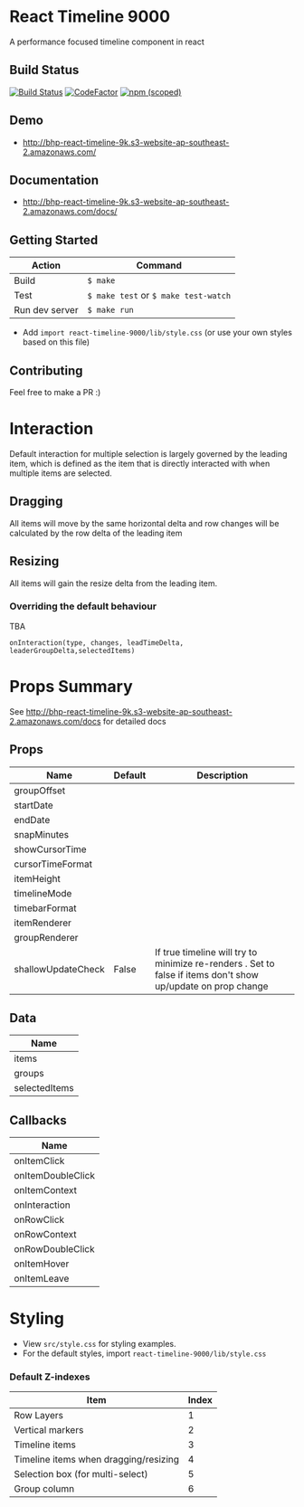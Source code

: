 # React Timeline 9000
A performance focused timeline component in react
## Build Status
[![Build Status](https://travis-ci.org/BHP-DevHub/react-timeline-9000.svg?branch=master)](https://travis-ci.org/BHP-DevHub/react-timeline-9000)
[![CodeFactor](https://www.codefactor.io/repository/github/bhp-devhub/react-timeline-9000/badge)](https://www.codefactor.io/repository/github/bhp-devhub/react-timeline-9000)
[![npm (scoped)](https://img.shields.io/npm/v/react-timeline-9000.svg)](https://www.npmjs.com/package/react-timeline-9000)

## Demo
* http://bhp-react-timeline-9k.s3-website-ap-southeast-2.amazonaws.com/

## Documentation
* http://bhp-react-timeline-9k.s3-website-ap-southeast-2.amazonaws.com/docs/


## Getting Started

| Action         | Command                               |
| -------------- | ------------------------------------- |
| Build          | `$ make`                              |
| Test           | `$ make test` or  `$ make test-watch` |
| Run dev server | `$ make run`                          |

* Add `import react-timeline-9000/lib/style.css` (or use your own styles based on this file)

## Contributing
Feel free to make a PR :)

# Interaction

Default interaction for multiple selection is largely governed by the leading item, which is defined as the item that is directly interacted with when multiple items are selected.

## Dragging

All items will move by the same horizontal delta and row changes will be calculated by the row delta of the leading item

## Resizing

All items will gain the resize delta from the leading item.

 ### Overriding the default behaviour

TBA

`onInteraction(type, changes, leadTimeDelta, leaderGroupDelta,selectedItems)` 

# Props Summary

See http://bhp-react-timeline-9k.s3-website-ap-southeast-2.amazonaws.com/docs for detailed docs

## Props
| Name               | Default | Description                                                                                                  |
| ----------------   | ------- | ------------------------------------------------------------------------------------------------------------ |
| groupOffset        |         |                                                                                                              |
| startDate          |         |                                                                                                              |
| endDate            |         |                                                                                                              |
| snapMinutes        |         |                                                                                                              |
| showCursorTime     |         |                                                                                                              |
| cursorTimeFormat   |         |                                                                                                              |
| itemHeight         |         |                                                                                                              |
| timelineMode       |         |                                                                                                              |
| timebarFormat      |         |                                                                                                              |
| itemRenderer       |         |                                                                                                              |
| groupRenderer      |         |                                                                                                              |
| shallowUpdateCheck | False   | If true timeline will try to minimize re-renders . Set to false if items don't show up/update on prop change |

## Data
| Name             |
| ---------------- |
| items            |
| groups           |
| selectedItems    |

## Callbacks
| Name              |
| ----------------  |
| onItemClick       |
| onItemDoubleClick |
| onItemContext     |
| onInteraction     |
| onRowClick        |
| onRowContext      |
| onRowDoubleClick  |
| onItemHover       |
| onItemLeave       |

# Styling
* View `src/style.css` for styling examples.
* For the default styles, import `react-timeline-9000/lib/style.css`

### Default Z-indexes
| Item                                  | Index |
| ------------------------------------- | ----- |
| Row Layers                            | 1     |
| Vertical markers                      | 2     |
| Timeline items                        | 3     |
| Timeline items when dragging/resizing | 4     |
| Selection box (for multi-select)      | 5     |
| Group column                          | 6     |

